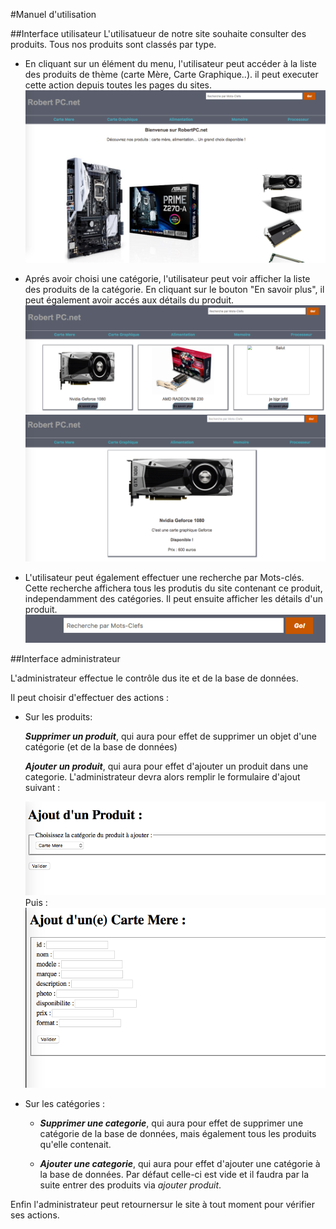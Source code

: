 #Manuel d'utilisation

##Interface utilisateur
L'utilisatueur de notre site souhaite consulter des produits.
Tous nos produits sont classés par type.

* En cliquant sur un élément du menu, l'utilisateur peut accéder à la liste des produits de thème (carte Mère, Carte Graphique..). il peut executer cette action depuis toutes les pages du sites.
![Rendering preferences pane](../images/UI_1.png) 



* Aprés avoir choisi une catégorie, l'utilisateur peut voir afficher la liste des produits de la catégorie. En cliquant sur le bouton "En savoir plus", il peut également avoir accés aux détails du produit.
![Rendering preferences pane](../images//UI_2.png) 
![Rendering preferences pane](../images//UI_6.png)



* L'utilisateur peut également effectuer une recherche par Mots-clés. Cette recherche affichera tous les produtis du site contenant ce produit, independamment des catégories. Il peut ensuite afficher les détails d'un produit.
![Rendering preferences pane](../images//UI_3.png) 


##Interface administrateur

L'administrateur effectue le contrôle dus ite et de la base de données.

Il peut choisir d'effectuer des actions :

* Sur les produits:
	
	***Supprimer un produit***, qui aura pour effet de supprimer un objet d'une catégorie (et de la base de données)
	
	***Ajouter un produit***, qui aura pour effet d'ajouter un produit dans une categorie. L'administrateur devra alors remplir le formulaire d'ajout suivant : 
	
	![Rendering preferences pane](../images//UI_4.png) 
	Puis :
	![Rendering preferences pane](../images//UI_5.png) 

* Sur les catégories :

	* ***Supprimer une categorie***, qui aura pour effet de supprimer une catégorie de la base de données, mais également tous les produits qu'elle contenait.
	
	* ***Ajouter une categorie***, qui aura pour effet d'ajouter une catégorie à la base de données. Par défaut celle-ci est vide et il faudra par la suite entrer des produits via *ajouter produit*.
	
Enfin l'administrateur peut retournersur le site à tout moment pour vérifier ses actions.	




